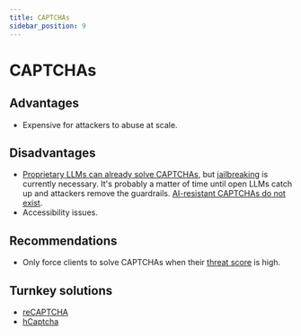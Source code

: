 ```yaml
---
title: CAPTCHAs
sidebar_position: 9
---
```


# CAPTCHAs

## Advantages

- Expensive for attackers to abuse at scale.

## Disadvantages

- [Proprietary LLMs can already solve CAPTCHAs](https://arstechnica.com/information-technology/2023/10/sob-story-about-dead-grandma-tricks-microsoft-ai-into-solving-captcha/), but [jailbreaking](https://learnprompting.org/docs/prompt_hacking/jailbreaking) is currently necessary. It's probably a matter of time until open LLMs catch up and attackers remove the guardrails. [AI-resistant CAPTCHAs do not exist](https://twitter.com/gustavonarea/status/1762464826754757008).
- Accessibility issues.

## Recommendations

- Only force clients to solve CAPTCHAs when their [threat score](./threat-scoring.md) is high.

## Turnkey solutions

- [reCAPTCHA](https://www.google.com/recaptcha/about/)
- [hCaptcha](https://www.hcaptcha.com/)

